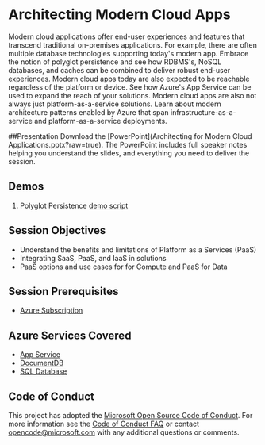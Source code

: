 # Architecting Modern Cloud Apps
Modern cloud applications offer end-user experiences and features that transcend traditional on-premises applications.  For example, there are often multiple database technologies supporting today's modern app.  Embrace the notion of polyglot persistence and see how RDBMS's, NoSQL databases, and caches can be combined to deliver robust end-user experiences.  Modern cloud apps today are also expected to be reachable regardless of the platform or device.  See how Azure's App Service can be used to expand the reach of your solutions.  Modern cloud apps are also not always just platform-as-a-service solutions.  Learn about modern architecture patterns enabled by Azure that span infrastructure-as-a-service and platform-as-a-service deployments.

##Presentation
Download the [PowerPoint](Architecting for Modern Cloud Applications.pptx?raw=true).
The PowerPoint includes full speaker notes helping you understand the slides, and everything you need to deliver the session.

## Demos
1. Polyglot Persistence
[demo script](https://github.com/GSIAzureCOE/Modern-Apps/tree/master/Demos/Polyglot)

## Session Objectives
* Understand the benefits and limitations of Platform as a Services (PaaS)
* Integrating SaaS, PaaS, and IaaS in solutions
* PaaS options and use cases for for Compute and PaaS for Data

## Session Prerequisites
* [Azure Subscription](https://github.com/GSIAzureCOE/Designing-and-Managing-Azure-Subscriptions)

## Azure Services Covered
* [App Service](https://azure.microsoft.com/en-us/documentation/services/app-service/)
* [DocumentDB](https://azure.microsoft.com/en-us/documentation/services/documentdb/)
* [SQL Database](https://azure.microsoft.com/en-us/documentation/services/sql-database/)

## Code of Conduct
This project has adopted the [Microsoft Open Source Code of Conduct](https://opensource.microsoft.com/codeofconduct/). For more information see the [Code of Conduct FAQ](https://opensource.microsoft.com/codeofconduct/faq/) or contact [opencode@microsoft.com](mailto:opencode@microsoft.com) with any additional questions or comments.
